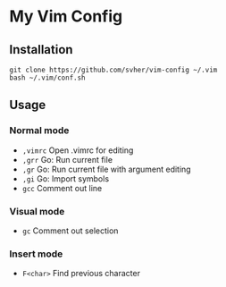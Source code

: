 # My Vim Config

## Installation
```
git clone https://github.com/svher/vim-config ~/.vim
bash ~/.vim/conf.sh
```

## Usage

### Normal mode

- `,vimrc` Open .vimrc for editing
- `,grr` Go: Run current file
- `,gr` Go: Run current file with argument editing
- `,gi` Go: Import symbols
- `gcc` Comment out line

### Visual mode

- `gc` Comment out selection

### Insert mode

- `F<char>` Find previous character
